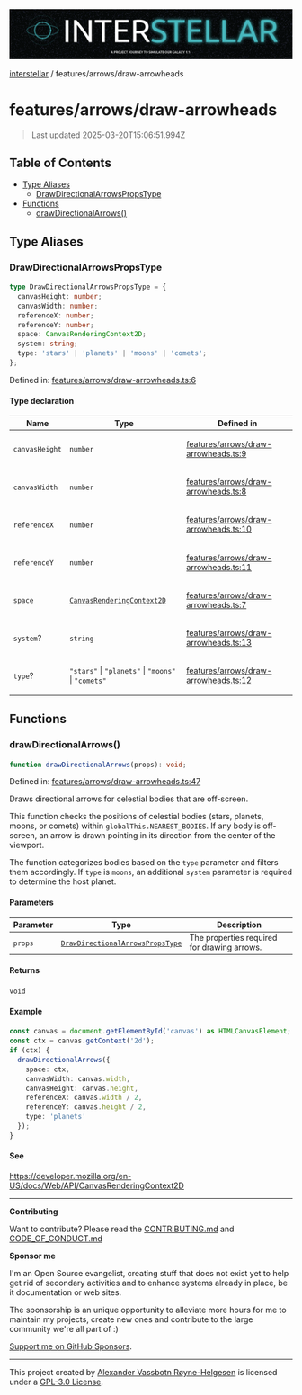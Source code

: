 <div><img alt="SPECCER logo" src="https://raw.githubusercontent.com/phun-ky/interstellar/main/public/interstellar-header.png" style="max-height:120px;"/></div>

[interstellar](../../README.md) / features/arrows/draw-arrowheads

# features/arrows/draw-arrowheads

> Last updated 2025-03-20T15:06:51.994Z

## Table of Contents

- [Type Aliases](#type-aliases)
  - [DrawDirectionalArrowsPropsType](#drawdirectionalarrowspropstype)
- [Functions](#functions)
  - [drawDirectionalArrows()](#drawdirectionalarrows)

## Type Aliases

### DrawDirectionalArrowsPropsType

```ts
type DrawDirectionalArrowsPropsType = {
  canvasHeight: number;
  canvasWidth: number;
  referenceX: number;
  referenceY: number;
  space: CanvasRenderingContext2D;
  system: string;
  type: 'stars' | 'planets' | 'moons' | 'comets';
};
```

Defined in:
[features/arrows/draw-arrowheads.ts:6](https://github.com/phun-ky/interstellar/blob/main/src/features/arrows/draw-arrowheads.ts#L6)

#### Type declaration

<table>
<thead>
<tr>
<th>Name</th>
<th>Type</th>
<th>Defined in</th>
</tr>
</thead>
<tbody>
<tr>
<td>

<a id="canvasheight"></a> `canvasHeight`

</td>
<td>

`number`

</td>
<td>

[features/arrows/draw-arrowheads.ts:9](https://github.com/phun-ky/interstellar/blob/main/src/features/arrows/draw-arrowheads.ts#L9)

</td>
</tr>
<tr>
<td>

<a id="canvaswidth"></a> `canvasWidth`

</td>
<td>

`number`

</td>
<td>

[features/arrows/draw-arrowheads.ts:8](https://github.com/phun-ky/interstellar/blob/main/src/features/arrows/draw-arrowheads.ts#L8)

</td>
</tr>
<tr>
<td>

<a id="referencex"></a> `referenceX`

</td>
<td>

`number`

</td>
<td>

[features/arrows/draw-arrowheads.ts:10](https://github.com/phun-ky/interstellar/blob/main/src/features/arrows/draw-arrowheads.ts#L10)

</td>
</tr>
<tr>
<td>

<a id="referencey"></a> `referenceY`

</td>
<td>

`number`

</td>
<td>

[features/arrows/draw-arrowheads.ts:11](https://github.com/phun-ky/interstellar/blob/main/src/features/arrows/draw-arrowheads.ts#L11)

</td>
</tr>
<tr>
<td>

<a id="space"></a> `space`

</td>
<td>

[`CanvasRenderingContext2D`](https://developer.mozilla.org/docs/Web/API/CanvasRenderingContext2D)

</td>
<td>

[features/arrows/draw-arrowheads.ts:7](https://github.com/phun-ky/interstellar/blob/main/src/features/arrows/draw-arrowheads.ts#L7)

</td>
</tr>
<tr>
<td>

<a id="system"></a> `system`?

</td>
<td>

`string`

</td>
<td>

[features/arrows/draw-arrowheads.ts:13](https://github.com/phun-ky/interstellar/blob/main/src/features/arrows/draw-arrowheads.ts#L13)

</td>
</tr>
<tr>
<td>

<a id="type"></a> `type`?

</td>
<td>

`"stars"` | `"planets"` | `"moons"` | `"comets"`

</td>
<td>

[features/arrows/draw-arrowheads.ts:12](https://github.com/phun-ky/interstellar/blob/main/src/features/arrows/draw-arrowheads.ts#L12)

</td>
</tr>
</tbody>
</table>

## Functions

### drawDirectionalArrows()

```ts
function drawDirectionalArrows(props): void;
```

Defined in:
[features/arrows/draw-arrowheads.ts:47](https://github.com/phun-ky/interstellar/blob/main/src/features/arrows/draw-arrowheads.ts#L47)

Draws directional arrows for celestial bodies that are off-screen.

This function checks the positions of celestial bodies (stars, planets, moons,
or comets) within `globalThis.NEAREST_BODIES`. If any body is off-screen, an
arrow is drawn pointing in its direction from the center of the viewport.

The function categorizes bodies based on the `type` parameter and filters them
accordingly. If `type` is `moons`, an additional `system` parameter is required
to determine the host planet.

#### Parameters

| Parameter | Type                                                                                  | Description                                 |
| --------- | ------------------------------------------------------------------------------------- | ------------------------------------------- |
| `props`   | [`DrawDirectionalArrowsPropsType`](draw-arrowheads.md#drawdirectionalarrowspropstype) | The properties required for drawing arrows. |

#### Returns

`void`

#### Example

```ts
const canvas = document.getElementById('canvas') as HTMLCanvasElement;
const ctx = canvas.getContext('2d');
if (ctx) {
  drawDirectionalArrows({
    space: ctx,
    canvasWidth: canvas.width,
    canvasHeight: canvas.height,
    referenceX: canvas.width / 2,
    referenceY: canvas.height / 2,
    type: 'planets'
  });
}
```

#### See

<https://developer.mozilla.org/en-US/docs/Web/API/CanvasRenderingContext2D>

---

**Contributing**

Want to contribute? Please read the
[CONTRIBUTING.md](https://github.com/phun-ky/interstellar/blob/main/CONTRIBUTING.md)
and
[CODE_OF_CONDUCT.md](https://github.com/phun-ky/interstellar/blob/main/CODE_OF_CONDUCT.md)

**Sponsor me**

I'm an Open Source evangelist, creating stuff that does not exist yet to help
get rid of secondary activities and to enhance systems already in place, be it
documentation or web sites.

The sponsorship is an unique opportunity to alleviate more hours for me to
maintain my projects, create new ones and contribute to the large community
we're all part of :)

[Support me on GitHub Sponsors](https://github.com/sponsors/phun-ky).

---

This project created by [Alexander Vassbotn Røyne-Helgesen](http://phun-ky.net)
is licensed under a
[GPL-3.0 License](https://choosealicense.com/licenses/gpl-3.0/).
